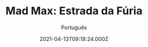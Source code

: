 ---
id: '9e27454a-a66f-4520-9a73-d3e61aaa4755'
type: 'movie' # Filme, Série, Anime
title: "Mad Max: Estrada da Fúria"
synopsis: ["Assombrado por seu turbulento passado, Max Rockatansky (Tom Hardy) acredita que a melhor maneira de sobreviver é vagar sozinho. No entanto, após ser capturado pelos homens do tirano Immortan Joe (Hugh Keays-Byrne), o guerreiro das estradas se vê no meio de uma guerra mortal, iniciada pela Imperatriz Furiosa (Charlize Theron) na tentativa de resgatar um grupo de garotas e retornar à sua terra natal. Enfurecido, o senhor da guerra convoca os seus garotos de guerra e caça impiedosamente os rebeldes nas estradas do deserto da Austrália. Também tentando fugir, Max aceita ajudar Furiosa em sua luta contra Joe e se vê dividido mais uma vez entre seguir o seu caminho sozinho ou ficar com o grupo.",
]
originalTitle: "Mad Max: Fury Road"
date: '2021-04-13T09:18:24.000Z'
update: '2021-04-13T09:18:24.000Z'
releaseDate: '2015-05-13T03:00:00.000Z'
imdb:
  rating: '8.1' # 8.5
  id: '' # tt0470752
duration: '2h 0m'
trailer:
  urls: [
    'hEJnMQG9ev8',
  ]
tags: ['720p', '1080p', '720p', '1080p']
genre: ['Ação', 'Aventura', 'Ficção científica'] #
quality: 'BluRay 720p | 1080p' # BluRay, WEB-DL, HDTV, WEB-DL4K, WEB-DLe
format: 'Mkv | Mp4' # MKV, MP4, TS
audio: 'Português, Inglês' # Dublado, Legendado, Dual Audio, Dub & Leg
subtitle: 'Português' # Português, inglês,
size: '1.10 GB | 1.56 GB | 2.44 GB | 2.61 GB' # 4.8 GB
audioQuality: 10
videoQuality: 10
directors: []
#  - name: 'Lana Wachowski'
#    image: ''
#  - name: 'Lilly Wachowski'
#    image: ''
cast: []
#  - name: 'Keanu Reeves'
#    image: ''
#    characterName: 'Neo'
writers: []
#  - name: ''
#    image: ''
maturityRating:
  age: '' # L , 10, 12, 14, 16, 18
  topics: [''] # Violence, Illegal drugs, Inappropriate Language, Legal Drugs, Sexual Content, Extreme Violence
###########################################
download:
  
  - url: 'magnet:?xt=urn:btih:d2859f62a46f0cdc838801c37f79629644e7b97c&dn=Mad%20Max%20Estrada%20da%20F%C3%BAria%202015'
    resolution: '720p' # 720p, 1080p, 4K,
    audio: 'Dual Áudio' # Dublado, Legendado, Dual Audio
    size: '' # 4.8 GB
    quality: '' # BluRay, WEB-DL
    format: '' # MKV
  - url: 'magnet:?xt=urn:btih:be1ffe9412241bac956a2fef4e2012ef67b044c3&dn=Mad%20Max%20Estrada%20da%20F%C3%BAria%202015%20%5B1080p%5D'
    resolution: '1080p' # 720p, 1080p, 4K,
    audio: 'Dual Áudio' # Dublado, Legendado, Dual Audio
    size: '' # 4.8 GB
    quality: '' # BluRay, WEB-DL
    format: '' # MKV
  - url: 'magnet:?xt=urn:btih:faf2665f2c528d2b68e9aff97cff3c3287fc981c&dn=Mad%20Max%20-%20Estrada%20da%20F%C3%BAria%20%282015%29%20720p%205.1%20Dublado'
    resolution: '720p' # 720p, 1080p, 4K,
    audio: 'Dublado' # Dublado, Legendado, Dual Audio
    size: '' # 4.8 GB
    quality: '' # BluRay, WEB-DL
    format: '' # MKV
  - url: 'magnet:?xt=urn:btih:e25107ea08fb195a9008501849827670804fd099&dn=Mad%20Max%20-%20Estrada%20da%20F%C3%BAria%20%282015%29%201080p%205.1%20Dublado'
    resolution: '1080p' # 720p, 1080p, 4K,
    audio: 'Dublado' # Dublado, Legendado, Dual Audio
    size: '' # 4.8 GB
    quality: '' # BluRay, WEB-DL
    format: '' # MKV
images:
  cover: '/assets/movies/mad-max-estrada-da-furia.jpg'
  background: '/assets/movies/'
---